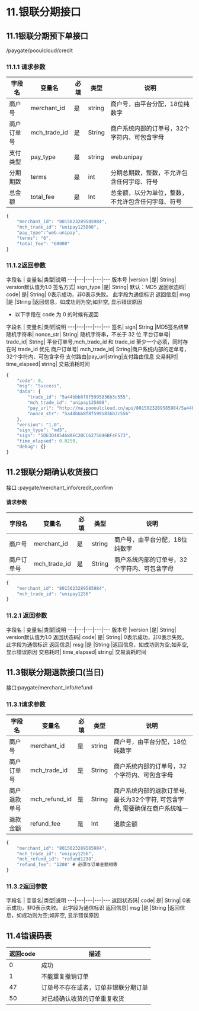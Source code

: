 # 11.银联分期接口

## 11.1银联分期预下单接口

/paygate/pooulcloud/credit

### 11.1.1 请求参数

字段名 | 变量名|必填|类型|说明
---|---|---|---|---
商户号| merchant_id|是|string|商户号，由平台分配，18位纯数字
商户订单号|	mch_trade_id|是|	String	|商户系统内部的订单号，32个字符内、可包含字母
支付类型|pay_type|是|string|web.unipay
分期期数|terms|是|int|分期总期数，整数，不允许包含任何字母、符号
总金额|	total_fee	|是|	Int|	总金额，以分为单位，整数，不允许包含任何字母、符号

```javascript
{
	"merchant_id": "8015023289585984",
	"mch_trade_id": "unipay125808",
	"pay_type":"web.unipay",
    "terms": "6",
    "total_fee": "60000"
}
```
### 11.1.2返回参数

字段名 | 变量名|类型|说明
---|---|---|---|---
版本号	|version	|是|	String|	version默认值为1.0
签名方式|	sign_type	|是|	String|	默认：MD5
返回状态码|	code|	是|	String|	0表示成功，非0表示失败。 此字段为通信标识
返回信息|	msg	|是	|String	|返回信息，如成功则为空;如非空, 显示错误原因


- 以下字段在 code 为 0 的时候有返回

字段名 | 变量名|类型|说明
---|---|---|---|---
签名|	sign|		String	|MD5签名结果
随机字符串|	nonce_str|		String|	随机字符串，不长于 32 位
平台订单号|	trade_id|		String|	平台订单号,mch_trade_id 和 trade_id 至少一个必填，同时存在时 trade_id 优先
商户订单号|	mch_trade_id|		String|商户系统内部的定单号，32个字符内、可包含字母
支付路由|pay_url|string|支付路由信息
交易耗时|	time_elapsed|	string|	交易消耗时间

```javascript
{
    "code": 0,
    "msg": "Success",
    "data": {
        "trade_id": "5a44bbb8f8f5995836b3c555",
        "mch_trade_id": "unipay125808",
        "pay_url": "http://ma.poooulcloud.cn/api/8015023289585984/5a44bbb8f8f5995836b3c555",
        "nonce_str": "5a44bbb8f8f5995836b3c556"
    },
    "version": "1.0",
    "sign_type": "md5",
    "sign": "5DE3D485468AEC2BCC6275046BF4F573",
    "time_elapsed": 0.0259,
    "debug": {}
}

```
## 11.2银联分期确认收货接口

接口 :paygate/merchant_info/credit_confirm

#### 请求参数
字段名 | 变量名|必填|类型|说明
---|---|---|---|---
商户号| merchant_id|是|string|商户号，由平台分配，18位纯数字
商户订单号|	mch_trade_id|是|	String	|商户系统内部的订单号，32个字符内、可包含字母

```javascript
{
	"merchant_id": "8015023289585984",
	"mch_trade_id": "unipay1256"
}
```
### 11.2.1 返回参数

字段名 | 变量名|类型|说明
---|---|---|---|---
版本号	|version	|是|	String|	version默认值为1.0
返回状态码|	code|	是|	String|	0表示成功，非0表示失败。 此字段为通信标识
返回信息|	msg	|是	|String	|返回信息，如成功则为空;如非空, 显示错误原因
交易耗时|	time_elapsed|	string|	交易消耗时间

## 11.3银联分期退款接口(当日)

接口:paygate/merchant_info/refund

### 11.3.1请求参数

字段名 | 变量名|必填|类型|说明
---|---|---|---|---
商户号| merchant_id|是|string|商户号，由平台分配，18位纯数字
商户订单号|	mch_trade_id|是|	String	|商户系统内部的订单号，32个字符内、可包含字母
商户退款单号|		mch_refund_id|		是	|	String	|	商户系统内部的退款订单号, 最长为32个字符, 可包含字母, 需要确保在商户系统唯一
退款金额|		refund_fee	|	是|		Int	|	退款金额

```javascript
{
	"merchant_id": "8015023289585984",
	"mch_trade_id": "unipay1256",
	"mch_refund_id": "refund1238",
	"refund_fee": "1200" # 必须与订单金额相等
}
```
### 11.3.2返回参数

字段名 | 变量名|类型|说明
---|---|---|---|---
返回状态码|	code|	是|	String|	0表示成功，非0表示失败。 此字段为通信标识
返回信息|	msg	|是	|String	|返回信息，如成功则为空;如非空, 显示错误原因

 
## 11.4错误码表

返回code|描述
---|---
0|成功
1|不能重复撤销订单
47|订单号不存在或者，订单非银联分期订单
50|对已经确认收货的订单重复收货
 